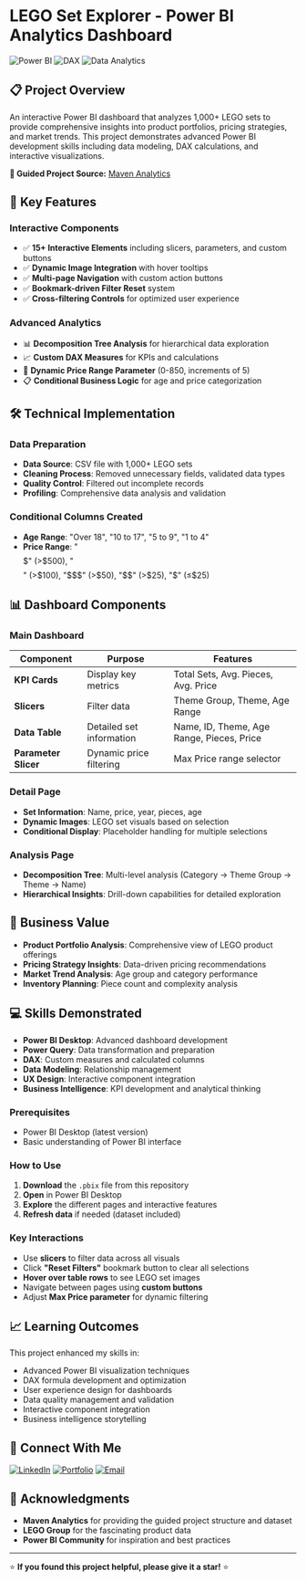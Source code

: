 # LEGO Set Explorer - Power BI Analytics Dashboard

![Power BI](https://img.shields.io/badge/Power%20BI-F2C811?style=for-the-badge&logo=powerbi&logoColor=black)
![DAX](https://img.shields.io/badge/DAX-0078D4?style=for-the-badge&logo=microsoft&logoColor=white)
![Data Analytics](https://img.shields.io/badge/Data%20Analytics-FF6B6B?style=for-the-badge&logo=chartdotjs&logoColor=white)

## 📋 Project Overview

An interactive Power BI dashboard that analyzes 1,000+ LEGO sets to provide comprehensive insights into product portfolios, pricing strategies, and market trends. This project demonstrates advanced Power BI development skills including data modeling, DAX calculations, and interactive visualizations.

**🎯 Guided Project Source:** [Maven Analytics](https://www.mavenanalytics.io/)

## 🚀 Key Features

### **Interactive Components**
- ✅ **15+ Interactive Elements** including slicers, parameters, and custom buttons
- ✅ **Dynamic Image Integration** with hover tooltips
- ✅ **Multi-page Navigation** with custom action buttons
- ✅ **Bookmark-driven Filter Reset** system
- ✅ **Cross-filtering Controls** for optimized user experience

### **Advanced Analytics**
- 📊 **Decomposition Tree Analysis** for hierarchical data exploration
- 📈 **Custom DAX Measures** for KPIs and calculations
- 🎯 **Dynamic Price Range Parameter** (0-850, increments of 5)
- 📋 **Conditional Business Logic** for age and price categorization

## 🛠️ Technical Implementation

### **Data Preparation**
- **Data Source**: CSV file with 1,000+ LEGO sets
- **Cleaning Process**: Removed unnecessary fields, validated data types
- **Quality Control**: Filtered out incomplete records
- **Profiling**: Comprehensive data analysis and validation

### **Conditional Columns Created**
- **Age Range**: "Over 18", "10 to 17", "5 to 9", "1 to 4"
- **Price Range**: "$$$$$" (>$500), "$$$$" (>$100), "$$$" (>$50), "$$" (>$25), "$" (≤$25)

## 📊 Dashboard Components

### **Main Dashboard**
| Component | Purpose | Features |
|-----------|---------|----------|
| **KPI Cards** | Display key metrics | Total Sets, Avg. Pieces, Avg. Price |
| **Slicers** | Filter data | Theme Group, Theme, Age Range |
| **Data Table** | Detailed set information | Name, ID, Theme, Age Range, Pieces, Price |
| **Parameter Slicer** | Dynamic price filtering | Max Price range selector |

### **Detail Page**
- **Set Information**: Name, price, year, pieces, age
- **Dynamic Images**: LEGO set visuals based on selection
- **Conditional Display**: Placeholder handling for multiple selections

### **Analysis Page**
- **Decomposition Tree**: Multi-level analysis (Category → Theme Group → Theme → Name)
- **Hierarchical Insights**: Drill-down capabilities for detailed exploration

## 🎯 Business Value

- **Product Portfolio Analysis**: Comprehensive view of LEGO product offerings
- **Pricing Strategy Insights**: Data-driven pricing recommendations
- **Market Trend Analysis**: Age group and category performance
- **Inventory Planning**: Piece count and complexity analysis

## 💻 Skills Demonstrated

- **Power BI Desktop**: Advanced dashboard development
- **Power Query**: Data transformation and preparation
- **DAX**: Custom measures and calculated columns
- **Data Modeling**: Relationship management
- **UX Design**: Interactive component integration
- **Business Intelligence**: KPI development and analytical thinking


### **Prerequisites**
- Power BI Desktop (latest version)
- Basic understanding of Power BI interface

### **How to Use**
1. **Download** the `.pbix` file from this repository
2. **Open** in Power BI Desktop
3. **Explore** the different pages and interactive features
4. **Refresh data** if needed (dataset included)

### **Key Interactions**
- Use **slicers** to filter data across all visuals
- Click **"Reset Filters"** bookmark button to clear all selections
- **Hover over table rows** to see LEGO set images
- Navigate between pages using **custom buttons**
- Adjust **Max Price parameter** for dynamic filtering

## 📈 Learning Outcomes

This project enhanced my skills in:
- Advanced Power BI visualization techniques
- DAX formula development and optimization
- User experience design for dashboards
- Data quality management and validation
- Interactive component integration
- Business intelligence storytelling

## 🤝 Connect With Me

[![LinkedIn](https://img.shields.io/badge/LinkedIn-0077B5?style=for-the-badge&logo=linkedin&logoColor=white)]("www.linkedin.com/in/vaibhav-kela-860189230")
[![Portfolio](https://img.shields.io/badge/Portfolio-FF5722?style=for-the-badge&logo=todoist&logoColor=white)](https://github.com/VaibhavKela)
[![Email](https://img.shields.io/badge/Email-D14836?style=for-the-badge&logo=gmail&logoColor=white)](vaibavkela@gmail.com)

## 🙏 Acknowledgments

- **Maven Analytics** for providing the guided project structure and dataset
- **LEGO Group** for the fascinating product data
- **Power BI Community** for inspiration and best practices

---

⭐ **If you found this project helpful, please give it a star!** ⭐
